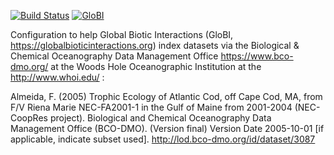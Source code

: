 [![Build Status](https://travis-ci.com/globalbioticinteractions/bco-dmo.svg)](https://travis-ci.com/globalbioticinteractions/bco-dmo) [![GloBI](http://api.globalbioticinteractions.org/interaction.svg?accordingTo=globi:globalbioticinteractions/bco-dmo)](http://globalbioticinteractions.org/?accordingTo=globi:globalbioticinteractions/bco-dmo)

Configuration to help Global Biotic Interactions (GloBI, https://globalbioticinteractions.org) index datasets via the Biological & Chemical Oceanography Data Management Office https://www.bco-dmo.org/ at the Woods Hole Oceanographic Institution at the http://www.whoi.edu/ : 

Almeida, F. (2005) Trophic Ecology of Atlantic Cod, off Cape Cod, MA, from F/V Riena Marie NEC-FA2001-1 in the Gulf of Maine from 2001-2004 (NEC-CoopRes project). Biological and Chemical Oceanography Data Management Office (BCO-DMO). (Version final) Version Date 2005-10-01 [if applicable, indicate subset used]. http://lod.bco-dmo.org/id/dataset/3087
